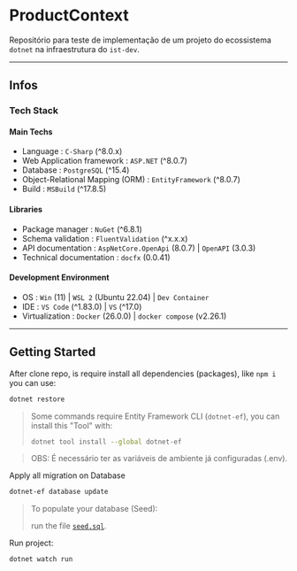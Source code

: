 # ProductContext

Repositório para teste de implementação de um projeto do ecossistema `dotnet` na infraestrutura do `ist-dev`.

---

## Infos

### Tech Stack

#### Main Techs

- Language : `C-Sharp` (^8.0.x)
- Web Application framework : `ASP.NET` (^8.0.7)
- Database : `PostgreSQL` (^15.4)
- Object-Relational Mapping (ORM) : `EntityFramework` (^8.0.7)
- Build : `MSBuild` (^17.8.5)

#### Libraries

- Package manager : `NuGet` (^6.8.1)
- Schema validation : `FluentValidation` (^x.x.x)
- API documentation : `AspNetCore.OpenApi` (8.0.7) | `OpenAPI` (3.0.3)
- Technical documentation : `docfx` (0.0.41)

#### Development Environment

- OS : `Win` (11) | `WSL 2` (Ubuntu 22.04) | `Dev Container`
- IDE : `VS Code` (^1.83.0) | `VS` (^17.0)
- Virtualization : `Docker` (26.0.0) | `docker compose` (v2.26.1)

---

## Getting Started

After clone repo, is require install all dependencies (packages), like `npm i` you can use:

```bash
dotnet restore
```

> Some commands require Entity Framework CLI (`dotnet-ef`), you can install this "Tool" with:
>
> ```bash
> dotnet tool install --global dotnet-ef
> ```

> OBS: É necessário ter as variáveis de ambiente já configuradas (.env).

Apply all migration on Database

```bash
dotnet-ef database update
```

> To populate your database (Seed):
>
> run the file [`seed.sql`](src/Infrastructure/Database/Seed/seed.sql).

Run project:

```bash
dotnet watch run
```
